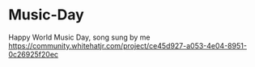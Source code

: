 # Music-Day
Happy World Music Day, song sung by me
https://community.whitehatjr.com/project/ce45d927-a053-4e04-8951-0c26925f20ec
